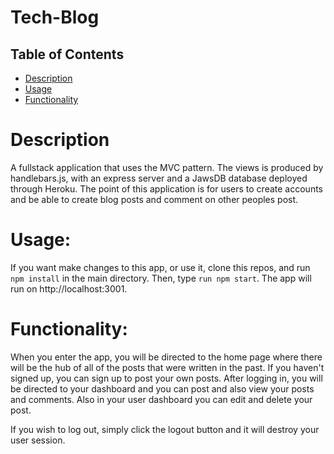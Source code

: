 # Tech-Blog

## Table of Contents

* [Description](#Description)
* [Usage](#usage)
* [Functionality](#Functionality)


# Description
A fullstack application that uses the MVC pattern. The views is produced by handlebars.js, with an express server and a JawsDB database deployed through Heroku. The point of this application is for users to create accounts and be able to create blog posts and comment on other peoples post.

# Usage:
If you want make changes to this app, or use it, clone this repos, and run `npm install` in the main directory. Then, type `run npm start`. The app will run on http://localhost:3001.


# Functionality:
When you enter the app, you will be directed to the home page where there will be the hub of all of the posts that were written in the past. If you haven't signed up, you can sign up to post your own posts. After logging in, you will be directed to your dashboard and you can post and also view your posts and comments. Also in your user dashboard you can edit and delete your post.

If you wish to log out, simply click the logout button and it will destroy your user session. 


